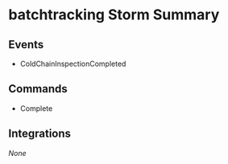 # batchtracking Storm Summary

## Events
- ColdChainInspectionCompleted

## Commands
- Complete

## Integrations
_None_
